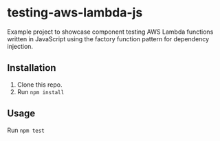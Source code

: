 # testing-aws-lambda-js

Example project to showcase component testing AWS Lambda functions written in JavaScript using the factory function pattern for dependency injection.

## Installation

1. Clone this repo.
1. Run `npm install`

## Usage

Run `npm test`
